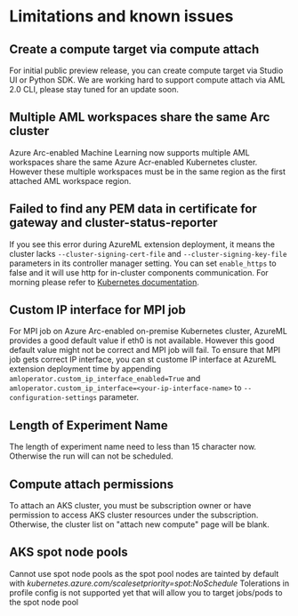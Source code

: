 # Limitations and known issues

## Create a compute target via compute attach

For initial public preview release, you can create compute target via Studio UI or Python SDK. We are working hard to support compute attach via AML 2.0 CLI, please stay tuned for an update soon.

## Multiple AML workspaces share the same Arc cluster

Azure Arc-enabled Machine Learning now supports multiple AML workspaces share the same Azure Acr-enabled Kubernetes cluster. However these multiple workspaces must be in the same region as the first attached AML workspace region.

## Failed to find any PEM data in certificate for gateway and cluster-status-reporter

If you see this error during AzureML extension deployment, it means the cluster lacks ```--cluster-signing-cert-file``` and ```--cluster-signing-key-file``` parameters in its controller manager setting. You can set ```enable_https``` to false and it will use http for in-cluster components communication. For morning please refer to [Kubernetes documentation](https://kubernetes.io/docs/tasks/tls/managing-tls-in-a-cluster/#a-note-to-cluster-administrators).

## Custom IP interface for MPI job

For MPI job on Azure Arc-enabled on-premise Kubernetes cluster, AzureML provides a good default value if eth0 is not available. However this good default value might not be correct and MPI job will fail. To ensure that MPI job gets correct IP interface, you can st custome IP interface at AzureML extension deployment time by appending ```amloperator.custom_ip_interface_enabled=True``` and ```amloperator.custom_ip_interface=<your-ip-interface-name>``` to ```--configuration-settings``` parameter.  

## Length of Experiment Name

The length of experiment name need to less than 15 character now. Otherwise the run will can not be scheduled.

## Compute attach permissions

To attach an AKS cluster, you must be subscription owner or have permission to access AKS cluster resources under the subscription. Otherwise, the cluster list on "attach new compute" page will be blank.

## AKS spot node pools

Cannot use spot node pools as the spot pool nodes are tainted by default with _kubernetes.azure.com/scalesetpriority=spot:NoSchedule_
Tolerations in profile config is not supported yet that will allow you to target jobs/pods to the spot node pool
